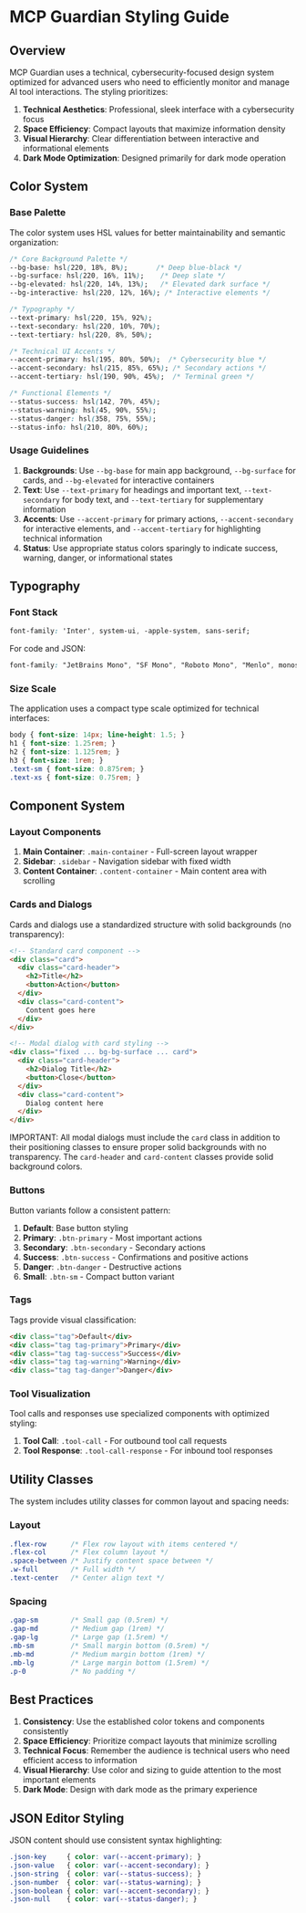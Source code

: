 # MCP Guardian Styling Guide

## Overview

MCP Guardian uses a technical, cybersecurity-focused design system optimized for advanced users who need to efficiently monitor and manage AI tool interactions. The styling prioritizes:

1. **Technical Aesthetics**: Professional, sleek interface with a cybersecurity focus
2. **Space Efficiency**: Compact layouts that maximize information density
3. **Visual Hierarchy**: Clear differentiation between interactive and informational elements
4. **Dark Mode Optimization**: Designed primarily for dark mode operation

## Color System

### Base Palette

The color system uses HSL values for better maintainability and semantic organization:

```css
/* Core Background Palette */
--bg-base: hsl(220, 18%, 8%);       /* Deep blue-black */
--bg-surface: hsl(220, 16%, 11%);    /* Deep slate */
--bg-elevated: hsl(220, 14%, 13%);   /* Elevated dark surface */
--bg-interactive: hsl(220, 12%, 16%); /* Interactive elements */

/* Typography */
--text-primary: hsl(220, 15%, 92%);
--text-secondary: hsl(220, 10%, 70%);
--text-tertiary: hsl(220, 8%, 50%);

/* Technical UI Accents */
--accent-primary: hsl(195, 80%, 50%);  /* Cybersecurity blue */
--accent-secondary: hsl(215, 85%, 65%); /* Secondary actions */
--accent-tertiary: hsl(190, 90%, 45%);  /* Terminal green */

/* Functional Elements */
--status-success: hsl(142, 70%, 45%);
--status-warning: hsl(45, 90%, 55%);
--status-danger: hsl(358, 75%, 55%);
--status-info: hsl(210, 80%, 60%);
```

### Usage Guidelines

1. **Backgrounds**: Use `--bg-base` for main app background, `--bg-surface` for cards, and `--bg-elevated` for interactive containers
2. **Text**: Use `--text-primary` for headings and important text, `--text-secondary` for body text, and `--text-tertiary` for supplementary information
3. **Accents**: Use `--accent-primary` for primary actions, `--accent-secondary` for interactive elements, and `--accent-tertiary` for highlighting technical information
4. **Status**: Use appropriate status colors sparingly to indicate success, warning, danger, or informational states

## Typography

### Font Stack

```css
font-family: 'Inter', system-ui, -apple-system, sans-serif;
```

For code and JSON:
```css
font-family: "JetBrains Mono", "SF Mono", "Roboto Mono", "Menlo", monospace;
```

### Size Scale

The application uses a compact type scale optimized for technical interfaces:

```css
body { font-size: 14px; line-height: 1.5; }
h1 { font-size: 1.25rem; }
h2 { font-size: 1.125rem; }
h3 { font-size: 1rem; }
.text-sm { font-size: 0.875rem; }
.text-xs { font-size: 0.75rem; }
```

## Component System

### Layout Components

1. **Main Container**: `.main-container` - Full-screen layout wrapper
2. **Sidebar**: `.sidebar` - Navigation sidebar with fixed width
3. **Content Container**: `.content-container` - Main content area with scrolling

### Cards and Dialogs

Cards and dialogs use a standardized structure with solid backgrounds (no transparency):

```html
<!-- Standard card component -->
<div class="card">
  <div class="card-header">
    <h2>Title</h2>
    <button>Action</button>
  </div>
  <div class="card-content">
    Content goes here
  </div>
</div>

<!-- Modal dialog with card styling -->
<div class="fixed ... bg-bg-surface ... card">
  <div class="card-header">
    <h2>Dialog Title</h2>
    <button>Close</button>
  </div>
  <div class="card-content">
    Dialog content here
  </div>
</div>
```

IMPORTANT: All modal dialogs must include the `card` class in addition to their positioning classes to ensure proper solid backgrounds with no transparency. The `card-header` and `card-content` classes provide solid background colors.

### Buttons

Button variants follow a consistent pattern:

1. **Default**: Base button styling
2. **Primary**: `.btn-primary` - Most important actions
3. **Secondary**: `.btn-secondary` - Secondary actions
4. **Success**: `.btn-success` - Confirmations and positive actions
5. **Danger**: `.btn-danger` - Destructive actions
6. **Small**: `.btn-sm` - Compact button variant

### Tags

Tags provide visual classification:

```html
<div class="tag">Default</div>
<div class="tag tag-primary">Primary</div>
<div class="tag tag-success">Success</div>
<div class="tag tag-warning">Warning</div>
<div class="tag tag-danger">Danger</div>
```

### Tool Visualization

Tool calls and responses use specialized components with optimized styling:

1. **Tool Call**: `.tool-call` - For outbound tool call requests
2. **Tool Response**: `.tool-call-response` - For inbound tool responses

## Utility Classes

The system includes utility classes for common layout and spacing needs:

### Layout

```css
.flex-row      /* Flex row layout with items centered */
.flex-col      /* Flex column layout */
.space-between /* Justify content space between */
.w-full        /* Full width */
.text-center   /* Center align text */
```

### Spacing

```css
.gap-sm        /* Small gap (0.5rem) */
.gap-md        /* Medium gap (1rem) */
.gap-lg        /* Large gap (1.5rem) */
.mb-sm         /* Small margin bottom (0.5rem) */
.mb-md         /* Medium margin bottom (1rem) */
.mb-lg         /* Large margin bottom (1.5rem) */
.p-0           /* No padding */
```

## Best Practices

1. **Consistency**: Use the established color tokens and components consistently
2. **Space Efficiency**: Prioritize compact layouts that minimize scrolling
3. **Technical Focus**: Remember the audience is technical users who need efficient access to information
4. **Visual Hierarchy**: Use color and sizing to guide attention to the most important elements
5. **Dark Mode**: Design with dark mode as the primary experience

## JSON Editor Styling

JSON content should use consistent syntax highlighting:

```css
.json-key     { color: var(--accent-primary); }
.json-value   { color: var(--accent-secondary); }
.json-string  { color: var(--status-success); }
.json-number  { color: var(--status-warning); }
.json-boolean { color: var(--accent-secondary); }
.json-null    { color: var(--status-danger); }
```